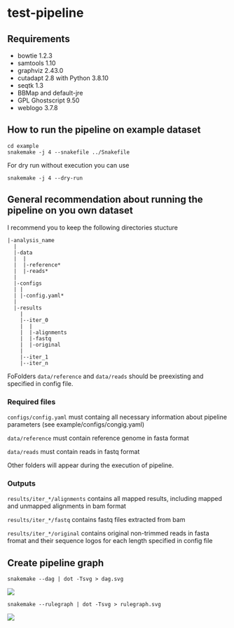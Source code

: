 # test-pipeline

## Requirements
* bowtie 1.2.3
* samtools 1.10
* graphviz 2.43.0
* cutadapt 2.8 with Python 3.8.10
* seqtk 1.3
* BBMap and default-jre
* GPL Ghostscript 9.50
* weblogo 3.7.8

## How to run the pipeline on example dataset

```
cd example
snakemake -j 4 --snakefile ../Snakefile
```

For dry run without execution you can use
```
snakemake -j 4 --dry-run
```

## General recommendation about running the pipeline on you own dataset
I recommend you to keep the following directories stucture
```
|-analysis_name
  |
  |-data
  |  |
  |  |-reference*
  |  |-reads*
  |
  |-configs
  | |
  | |-config.yaml*
  |
  |-results
    |
    |--iter_0
    |  |
    |  |-alignments
    |  |-fastq
    |  |-original
    |
    |--iter_1
    |--iter_n
```

FoFolders ```data/reference``` and ```data/reads``` should be preexisting and specified in config file.


### Required files
```configs/config.yaml``` must containg all necessary information about pipeline parameters (see example/configs/congig.yaml) 

```data/reference``` must contain reference genome in fasta format

```data/reads``` must contain reads in fastq format

Other folders will appear during the execution of pipeline.

### Outputs
```results/iter_*/alignments``` contains all mapped results, including mapped and unmapped alignments in bam format

```results/iter_*/fastq``` contains fastq files extracted from bam

```results/iter_*/original``` contains original non-trimmed reads in fasta fromat and their sequence logos for each length specified in config file

## Create pipeline graph

```
snakemake --dag | dot -Tsvg > dag.svg
```

<img src="./example/dag.svg">

```
snakemake --rulegraph | dot -Tsvg > rulegraph.svg
```

<img src="./example/rulegraph.svg">

